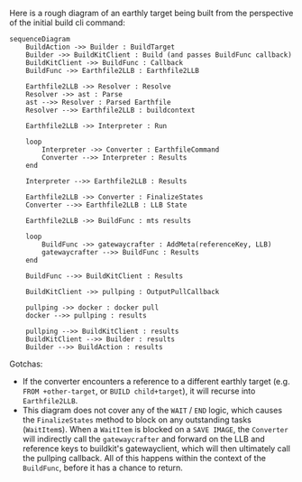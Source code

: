 Here is a rough diagram of an earthly target being built from the perspective of the initial build cli command:

```mermaid
sequenceDiagram
    BuildAction ->> Builder : BuildTarget
    Builder ->> BuildKitClient : Build (and passes BuildFunc callback)
    BuildKitClient ->> BuildFunc : Callback
    BuildFunc ->> Earthfile2LLB : Earthfile2LLB

    Earthfile2LLB ->> Resolver : Resolve
    Resolver ->> ast : Parse
    ast -->> Resolver : Parsed Earthfile
    Resolver -->> Earthfile2LLB : buildcontext

    Earthfile2LLB ->> Interpreter : Run

    loop
        Interpreter ->> Converter : EarthfileCommand
        Converter -->> Interpreter : Results
    end

    Interpreter -->> Earthfile2LLB : Results

    Earthfile2LLB ->> Converter : FinalizeStates
    Converter -->> Earthfile2LLB : LLB State

    Earthfile2LLB ->> BuildFunc : mts results

    loop
        BuildFunc ->> gatewaycrafter : AddMeta(referenceKey, LLB)
        gatewaycrafter -->> BuildFunc : Results
    end

    BuildFunc -->> BuildKitClient : Results

    BuildKitClient ->> pullping : OutputPullCallback

    pullping ->> docker : docker pull
    docker -->> pullping : results

    pullping -->> BuildKitClient : results
    BuildKitClient -->> Builder : results
    Builder -->> BuildAction : results
```

Gotchas:
 - If the converter encounters a reference to a different earthly target (e.g. `FROM +other-target`, or `BUILD child+target`), it will recurse into `Earthfile2LLB`.
 - This diagram does not cover any of the `WAIT` / `END` logic, which causes the `FinalizeStates` method to block on any outstanding tasks (`WaitItem`s).
   When a `WaitItem` is blocked on a `SAVE IMAGE`, the `Converter` will indirectly call the `gatewaycrafter` and forward on the LLB and reference keys to buildkit's gatewayclient, which
   will then ultimately call the pullping callback. All of this happens within the context of the `BuildFunc`, before it has a chance to return.
